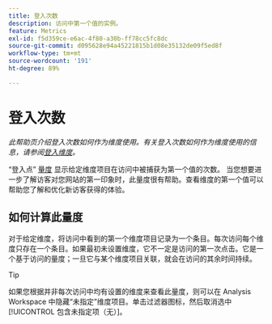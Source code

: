 ```yaml
---
title: 登入次数
description: 访问中第一个值的实例。
feature: Metrics
exl-id: f5d359ce-e6ac-4f80-a30b-ff78cc5fc8dc
source-git-commit: d095628e94a45221815b1d08e35132de09f5ed8f
workflow-type: tm+mt
source-wordcount: '191'
ht-degree: 89%

---
```


# 登入次数

*此帮助页介绍登入次数如何作为维度使用。有关登入次数如何作为维度使用的信息，请参阅[登入维度](../dimensions/entry-dimensions.md)。*

“登入点” [量度](overview.md) 显示给定维度项目在访问中被捕获为第一个值的次数。 当您想要进一步了解访客对您网站的第一印象时，此量度很有帮助。查看维度的第一个值可以帮助您了解和优化新访客获得的体验。

## 如何计算此量度

对于给定维度，将访问中看到的第一个维度项目记录为一个条目。每次访问每个维度只存在一个条目。如果最初未设置维度，它不一定是访问的第一次点击。它是一个基于访问的量度；一旦它与某个维度项目关联，就会在访问的其余时间持续。

>[!TIP]
>
>如果您根据并非每次访问中均有设置的维度来查看此量度，则可以在 Analysis Workspace 中隐藏“未指定”维度项目。单击过滤器图标，然后取消选中[!UICONTROL 包含未指定项（无）]。
